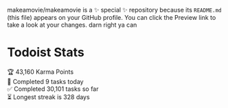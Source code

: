makeamovie/makeamovie is a ✨ special ✨ repository because its `README.md` (this file) appears on your GitHub profile.
You can click the Preview link to take a look at your changes. darn right ya can

# Todoist Stats

<!-- TODO-IST:START -->
🏆  43,160 Karma Points           
🌸  Completed 9 tasks today           
✅  Completed 30,101 tasks so far           
⏳  Longest streak is 328 days
<!-- TODO-IST:END -->